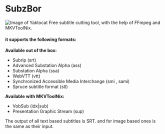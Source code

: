# SubzBor
![Image of Yaktocat](https://github.com/m-audio91/SubzBor/raw/master/extra/icon/80.png)
Free subtitle cutting tool, with the help of FFmpeg and MKVToolNix.

#### it supports the following formats:
**Available out of the box:**
* Subrip (srt)
* Advanced Substation Alpha (ass)
* Substation Alpha (ssa)
* WebVTT (vtt)
* Synchronized Accessible Media Interchange (smi , sami)
* Spruce subtitle format (stl)

**Available with MKVToolNix:**
* VobSub (idx|sub)
* Presentation Graphic Stream (sup)

The output of all text based subtitles is SRT. and for image based ones is the same as their input.
